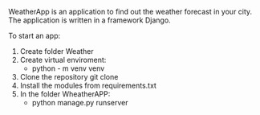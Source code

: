 WeatherApp is an application to find out the weather forecast in your city.
The application is written in a framework Django.

To start an app:
1. Create folder Weather
2. Create virtual enviroment:
    - python - m venv venv
3. Clone the repository
    git clone 
4. Install the modules from requirements.txt
5. In the folder WheatherAPP:
    - python manage.py runserver
